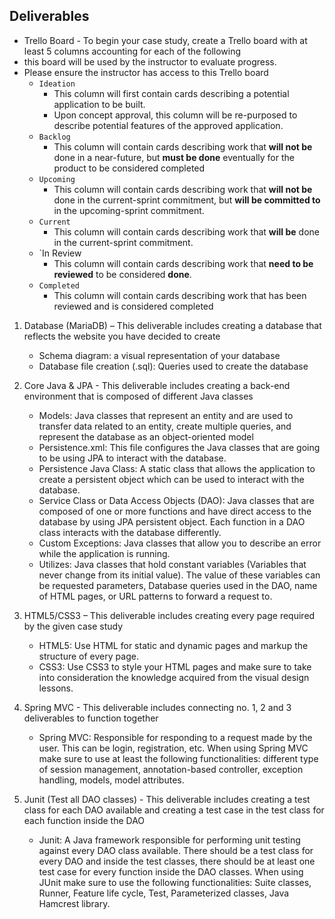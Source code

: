 ## Deliverables
* Trello Board - To begin your case study, create a Trello board with at least 5 columns accounting for each of the following
* this board will be used by the instructor to evaluate progress.
* Please ensure the instructor has access to this Trello board
	* `Ideation`
		* This column will first contain cards describing a potential application to be built.
		* Upon concept approval, this column will be re-purposed to describe potential features of the approved application.
	* `Backlog`
		* This column will contain cards describing work that **will not be** done in a near-future, but **must be done** eventually for the product to be considered completed
	* `Upcoming`
		* This column will contain cards describing work that **will not be** done in the current-sprint commitment, but **will be committed to** in the upcoming-sprint commitment.
	* `Current`
		* This column will contain cards describing work that **will be** done in the current-sprint commitment.
	* `In Review
		* This column will contain cards describing work that **need to be reviewed** to be considered **done**.
	* `Completed`
		* This column will contain cards describing work that has been reviewed and is considered completed

1. Database (MariaDB) – This deliverable includes creating a database that reflects the website you have decided to create
	* Schema diagram: a visual representation of your database 
	* Database file creation (.sql): Queries used to create the database 


2. Core Java & JPA - This deliverable includes creating a back-end environment that is composed of different Java classes
	* Models: Java classes that represent an entity and are used to transfer data related to an entity, create multiple queries, and represent the database as an object-oriented model
	* Persistence.xml: This file configures the Java classes that are going to be using JPA to interact with the database.
	* Persistence Java Class: A static class that allows the application to create a persistent object which can be used to interact with the database.
	* Service Class or Data Access Objects (DAO): Java classes that are composed of one or more functions and have direct access to the database by using JPA persistent object. Each function in a DAO class interacts with the database differently.
	* Custom Exceptions: Java classes that allow you to describe an error while the application is running.
	* Utilizes: Java classes that hold constant variables (Variables that never change from its initial value). The value of these variables can be requested parameters, Database queries used in the DAO, name of HTML pages, or URL patterns to forward a request to. 
3. HTML5/CSS3 – This deliverable includes creating every page required by the given case study
	* HTML5: Use HTML for static and dynamic pages and markup the structure of every page.
	* CSS3: Use CSS3 to style your HTML pages and make sure to take into consideration the knowledge acquired from the visual design lessons.
4. Spring MVC - This deliverable includes connecting no. 1, 2 and 3 deliverables to function together
	* Spring MVC: Responsible for responding to a request made by the user. This can be login, registration, etc. When using Spring MVC make sure to use at least the following functionalities: different type of session management, annotation-based controller, exception handling, models, model attributes.
5. Junit (Test all DAO classes) - This deliverable includes creating a test class for each DAO available and creating a test case in the test class for each function inside the DAO
	* Junit: A Java framework responsible for performing unit testing against every DAO class available. There should be a test class for every DAO and inside the test classes, there should be at least one test case for every function inside the DAO classes. When using JUnit make sure to use the following functionalities: Suite classes, Runner, Feature life cycle, Test, Parameterized classes, Java Hamcrest library.
